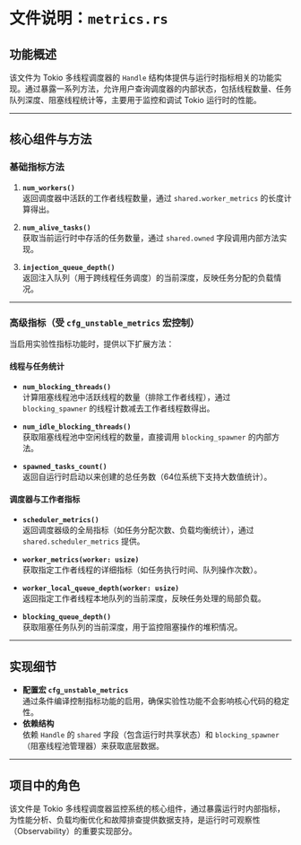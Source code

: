 # 文件说明：`metrics.rs`

## 功能概述  
该文件为 Tokio 多线程调度器的 `Handle` 结构体提供与运行时指标相关的功能实现。通过暴露一系列方法，允许用户查询调度器的内部状态，包括线程数量、任务队列深度、阻塞线程统计等，主要用于监控和调试 Tokio 运行时的性能。

---

## 核心组件与方法  

### 基础指标方法  
1. **`num_workers()`**  
   返回调度器中活跃的工作者线程数量，通过 `shared.worker_metrics` 的长度计算得出。

2. **`num_alive_tasks()`**  
   获取当前运行时中存活的任务数量，通过 `shared.owned` 字段调用内部方法实现。

3. **`injection_queue_depth()`**  
   返回注入队列（用于跨线程任务调度）的当前深度，反映任务分配的负载情况。

---

### 高级指标（受 `cfg_unstable_metrics` 宏控制）  
当启用实验性指标功能时，提供以下扩展方法：  

#### 线程与任务统计  
- **`num_blocking_threads()`**  
  计算阻塞线程池中活跃线程的数量（排除工作者线程），通过 `blocking_spawner` 的线程计数减去工作者线程数得出。

- **`num_idle_blocking_threads()`**  
  获取阻塞线程池中空闲线程的数量，直接调用 `blocking_spawner` 的内部方法。

- **`spawned_tasks_count()`**  
  返回自运行时启动以来创建的总任务数（64位系统下支持大数值统计）。

#### 调度器与工作者指标  
- **`scheduler_metrics()`**  
  返回调度器级的全局指标（如任务分配次数、负载均衡统计），通过 `shared.scheduler_metrics` 提供。

- **`worker_metrics(worker: usize)`**  
  获取指定工作者线程的详细指标（如任务执行时间、队列操作次数）。

- **`worker_local_queue_depth(worker: usize)`**  
  返回指定工作者线程本地队列的当前深度，反映任务处理的局部负载。

- **`blocking_queue_depth()`**  
  获取阻塞任务队列的当前深度，用于监控阻塞操作的堆积情况。

---

## 实现细节  
- **配置宏 `cfg_unstable_metrics`**  
  通过条件编译控制指标功能的启用，确保实验性功能不会影响核心代码的稳定性。  
- **依赖结构**  
  依赖 `Handle` 的 `shared` 字段（包含运行时共享状态）和 `blocking_spawner`（阻塞线程池管理器）来获取底层数据。

---

## 项目中的角色  
该文件是 Tokio 多线程调度器监控系统的核心组件，通过暴露运行时内部指标，为性能分析、负载均衡优化和故障排查提供数据支持，是运行时可观察性（Observability）的重要实现部分。
